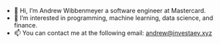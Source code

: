 - 👋 Hi, I’m Andrew Wibbenmeyer a software engineer at Mastercard.
- 👀 I’m interested in programming, machine learning, data science, and finance.
- 📫 You can contact me at the following email: andrew@investaey.xyz

<!---
awibb/awibb is a ✨ special ✨ repository because its `README.md` (this file) appears on your GitHub profile.
You can click the Preview link to take a look at your changes.
--->
